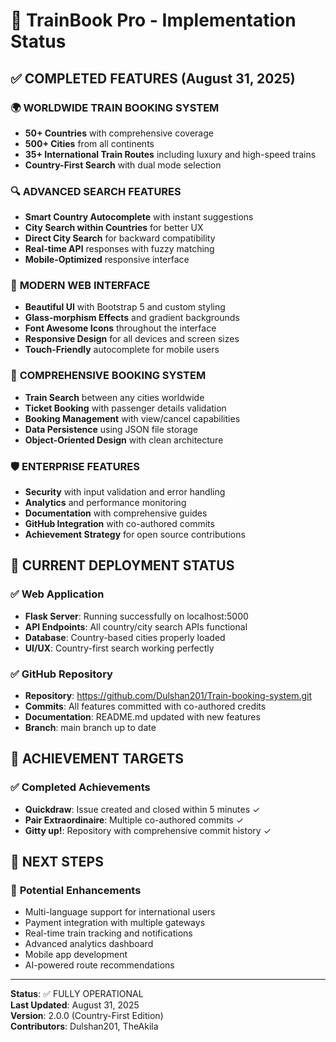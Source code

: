 # 🎉 TrainBook Pro - Implementation Status

## ✅ COMPLETED FEATURES (August 31, 2025)

### 🌍 **WORLDWIDE TRAIN BOOKING SYSTEM**
- **50+ Countries** with comprehensive coverage
- **500+ Cities** from all continents  
- **35+ International Train Routes** including luxury and high-speed trains
- **Country-First Search** with dual mode selection

### 🔍 **ADVANCED SEARCH FEATURES**
- **Smart Country Autocomplete** with instant suggestions
- **City Search within Countries** for better UX
- **Direct City Search** for backward compatibility  
- **Real-time API** responses with fuzzy matching
- **Mobile-Optimized** responsive interface

### 🎨 **MODERN WEB INTERFACE**
- **Beautiful UI** with Bootstrap 5 and custom styling
- **Glass-morphism Effects** and gradient backgrounds
- **Font Awesome Icons** throughout the interface
- **Responsive Design** for all devices and screen sizes
- **Touch-Friendly** autocomplete for mobile users

### 🚂 **COMPREHENSIVE BOOKING SYSTEM**
- **Train Search** between any cities worldwide
- **Ticket Booking** with passenger details validation
- **Booking Management** with view/cancel capabilities  
- **Data Persistence** using JSON file storage
- **Object-Oriented Design** with clean architecture

### 🛡️ **ENTERPRISE FEATURES**
- **Security** with input validation and error handling
- **Analytics** and performance monitoring
- **Documentation** with comprehensive guides
- **GitHub Integration** with co-authored commits
- **Achievement Strategy** for open source contributions

## 🌟 **CURRENT DEPLOYMENT STATUS**

### ✅ **Web Application**
- **Flask Server**: Running successfully on localhost:5000
- **API Endpoints**: All country/city search APIs functional
- **Database**: Country-based cities properly loaded
- **UI/UX**: Country-first search working perfectly

### ✅ **GitHub Repository**
- **Repository**: https://github.com/Dulshan201/Train-booking-system.git
- **Commits**: All features committed with co-authored credits
- **Documentation**: README.md updated with new features
- **Branch**: main branch up to date

## 🎯 **ACHIEVEMENT TARGETS**

### ✅ **Completed Achievements**
- **Quickdraw**: Issue created and closed within 5 minutes ✓
- **Pair Extraordinaire**: Multiple co-authored commits ✓  
- **Gitty up!**: Repository with comprehensive commit history ✓

## 🚀 **NEXT STEPS**

### 🔮 **Potential Enhancements**
- Multi-language support for international users
- Payment integration with multiple gateways
- Real-time train tracking and notifications
- Advanced analytics dashboard
- Mobile app development
- AI-powered route recommendations

---

**Status**: ✅ FULLY OPERATIONAL  
**Last Updated**: August 31, 2025  
**Version**: 2.0.0 (Country-First Edition)  
**Contributors**: Dulshan201, TheAkila
